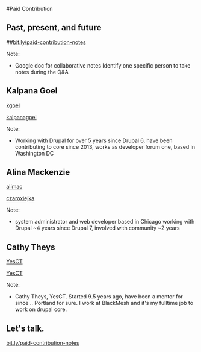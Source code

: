 #Paid Contribution
## Past, present, and future



##[bit.ly/paid-contribution-notes](http://bit.ly/paid-contribution-notes)

Note:
- Google doc for collaborative notes
Identify one specific person to take notes during the Q&A



## Kalpana Goel

<a href="https://www.drupal.org/u/kgoel"><i class="fa fa-drupal"></i> kgoel</a>

<a href="https://twitter.com/kalpanagoel"><i class="fa fa-twitter"></i> kalpanagoel</a>

Note:
- Working with Drupal for over 5 years since Drupal 6, have been contributing
to core since 2013,
works as developer forum one, based in Washington DC



## Alina Mackenzie

<a href="https://www.drupal.org/u/alimac"><i class="fa fa-drupal"></i> alimac</a>

<a href="https://twitter.com/czaroxiejka"><i class="fa fa-twitter"></i>czaroxiejka</a>

Note:
- system administrator and web developer based in Chicago
working with Drupal ~4 years since Drupal 7, involved with community ~2 years



## Cathy Theys

<a href="https://www.drupal.org/u/yesct"><i class="fa fa-drupal"></i> YesCT</a>

<a href="https://twitter.com/YesCT"><i class="fa fa-twitter"></i>YesCT</a>

Note:
- Cathy Theys, YesCT. Started 9.5 years ago, have been a mentor for since .. Portland for sure. I work at BlackMesh and it's my fulltime job to work on drupal core.



## Let's talk.
[bit.ly/paid-contribution-notes](http://bit.ly/paid-contribution-notes)
